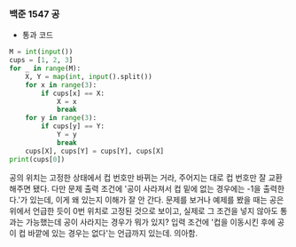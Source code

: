 ### 백준 1547 공
- 통과 코드
```python
M = int(input())  
cups = [1, 2, 3]  
for _ in range(M):  
    X, Y = map(int, input().split())  
    for x in range(3):  
        if cups[x] == X:  
            X = x  
            break  
    for y in range(3):  
        if cups[y] == Y:  
            Y = y  
            break  
    cups[X], cups[Y] = cups[Y], cups[X]  
print(cups[0])
```
공의 위치는 고정한 상태에서 컵 번호만 바뀌는 거라, 주어지는 대로 컵 번호만 잘 교환해주면 됐다. 
다만 문제 출력 조건에 '공이 사라져서 컵 밑에 없는 경우에는 -1을 출력한다.'가 있는데, 이게 왜 있는지 이해가 잘 안 간다. 문제를 보거나 예제를 봤을 때는 공은 위에서 언급한 듯이 0번 위치로 고정된 것으로 보이고, 실제로 그 조건을 넣지 않아도 통과는 가능했는데 공이 사라지는 경우가 뭐가 있지? 입력 조건에 '컵을 이동시킨 후에 공이 컵 바깥에 있는 경우는 없다'는 언급까지 있는데. 의아함.